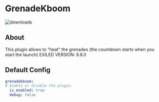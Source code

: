 # GrenadeKboom
![downloads](https://img.shields.io/github/downloads/SrSisco/GrenadeKboom/total?style=for-the-badge)

## About
This plugin allows to "heat" the grenades (the countdown starts when you start the launch)
EXILED VERSION: 8.8.0

## Default Config
```yaml
grenadekboom:
# Enable or disable the plugin.
  is_enabled: true
  debug: false

```
